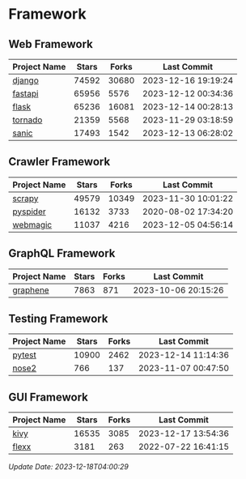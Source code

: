 # Framework

## Web Framework
| Project Name | Stars | Forks | Last Commit |
| ------------ | ----- | ----- | ----------- |
| [django](https://github.com/django/django) | 74592 | 30680 | 2023-12-16 19:19:24 |
| [fastapi](https://github.com/tiangolo/fastapi) | 65956 | 5576 | 2023-12-12 00:34:36 |
| [flask](https://github.com/pallets/flask) | 65236 | 16081 | 2023-12-14 00:28:13 |
| [tornado](https://github.com/tornadoweb/tornado) | 21359 | 5568 | 2023-11-29 03:18:59 |
| [sanic](https://github.com/sanic-org/sanic) | 17493 | 1542 | 2023-12-13 06:28:02 |

## Crawler Framework
| Project Name | Stars | Forks | Last Commit |
| ------------ | ----- | ----- | ----------- |
| [scrapy](https://github.com/scrapy/scrapy) | 49579 | 10349 | 2023-11-30 10:01:22 |
| [pyspider](https://github.com/binux/pyspider) | 16132 | 3733 | 2020-08-02 17:34:20 |
| [webmagic](https://github.com/code4craft/webmagic) | 11037 | 4216 | 2023-12-05 04:56:14 |

## GraphQL Framework
| Project Name | Stars | Forks | Last Commit |
| ------------ | ----- | ----- | ----------- |
| [graphene](https://github.com/graphql-python/graphene) | 7863 | 871 | 2023-10-06 20:15:26 |

## Testing Framework
| Project Name | Stars | Forks | Last Commit |
| ------------ | ----- | ----- | ----------- |
| [pytest](https://github.com/pytest-dev/pytest) | 10900 | 2462 | 2023-12-14 11:14:36 |
| [nose2](https://github.com/nose-devs/nose2) | 766 | 137 | 2023-11-07 00:47:50 |

## GUI Framework
| Project Name | Stars | Forks | Last Commit |
| ------------ | ----- | ----- | ----------- |
| [kivy](https://github.com/kivy/kivy) | 16535 | 3085 | 2023-12-17 13:54:36 |
| [flexx](https://github.com/flexxui/flexx) | 3181 | 263 | 2022-07-22 16:41:15 |

*Update Date: 2023-12-18T04:00:29*